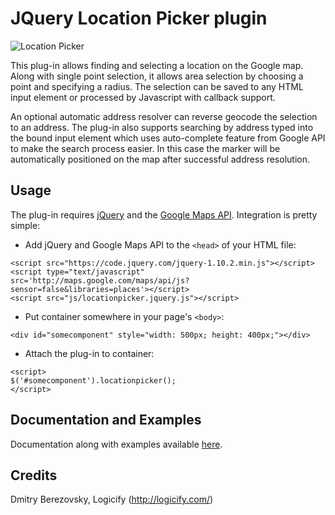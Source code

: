 JQuery Location Picker plugin
=============================

![Location Picker](http://logicify.github.io/jquery-locationpicker-plugin/images/basic_ui.png)

This plug-in allows finding and selecting a location on the Google map. Along with single point selection, it allows area selection by choosing a point and specifying a radius. The selection can be saved to any HTML input element or processed by Javascript with callback support.

An optional automatic address resolver can reverse geocode the selection to an address. The plug-in also supports searching by address typed into the bound input element which uses auto-complete feature from Google API to make the search process easier. In this case the marker will be automatically positioned on the map after successful address resolution.

Usage
-----

The plug-in requires [jQuery](http://jquery.com/) and the [Google Maps API](https://developers.google.com/maps/). Integration is pretty simple:

* Add jQuery and Google Maps API to the `<head>` of your HTML file:
```
<script src="https://code.jquery.com/jquery-1.10.2.min.js"></script>
<script type="text/javascript" src='http://maps.google.com/maps/api/js?sensor=false&libraries=places'></script>
<script src="js/locationpicker.jquery.js"></script>
```

* Put container somewhere in your page's `<body>`:
```
<div id="somecomponent" style="width: 500px; height: 400px;"></div>
```

* Attach the plug-in to container:
```
<script>
$('#somecomponent').locationpicker();
</script>
```

Documentation and Examples
--------------------------

Documentation along with examples available [here](http://logicify.github.io/jquery-locationpicker-plugin/).


Credits
-------
Dmitry Berezovsky, Logicify (<http://logicify.com/>)
